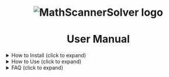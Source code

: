 # <center>![MathScannerSolver logo](https://i.imgur.com/Y5x0y3P.png)</center>
# <center>User Manual</center>

<details>
  <summary> How to Install (click to expand) </summary>
### I. Cloning the Repository


1.  Open the Windows run command, either by pressing the *Windows key + R key* at the same time, or by typing *"Run"* into the Windows search bar and selecting the Run app from the list.
2.  Type *"cmd"* into the run box and then press the *"OK"* button to open the Windows Command Prompt.
3.  Enter the following into the Command prompt and then press the *Enter* key:
>git clone https://github.com/Dylans17/MathScannerSolver.git

### II. Installing npm Dependencies and build React
1. Input each of the following lines into the Windows Command Prompt, press the *Enter* key after each line:
>cd MathScannerSolver/Code  
>npm install  
>npm run build


### III. Installing Node
1. Click [here](https://nodejs.org/en/download/) to download the latest version of Node.
2. Select the installation that is most appropriate for your system. For most users this will be the *64-bit Windows Installer (.msi)* file.
3. Once the download has finished, open the corresponding installation file.
4. Follow the prompts to completion to install Node.js on your machine.

### IV. Running the application
1. Verify that your Command Prompt is in the *"Code"* folder of MathScannerSolver. If it is not, use the cd command followed by the location of the code folder to change to the proper directory.
2. In the Windows Command Prompt enter the following, and then press the *Enter* key:
>node index.js
3. If successful, the command prompt should indicate that it is listening on port 9000.
![Command Prompt listening](https://i.imgur.com/ylGjuVC.png) 

### V. Accessing the website
1. Open your internet browser of choice
2. Enter *"localhost: 9000"* into the browser's navigation bar and press the *Enter* key.
3. If successful, you should see the MathScannerSolver page loaded.

![Home Page](https://i.imgur.com/yuqnVfI.png)
</details>

<details>
<summary>How to Use (click to expand)</summary>
## Uploading an image

1. On the front page, left click on the *"Upload Your Picture"* button.
2. The page should display a drag 'n' drop box that looks like: ![Drag 'n' Drop your image here](https://i.imgur.com/L6agY9G.png)
3. You can either drag an image over the box and release it, or click on the box and navigate to the desired picture.
4. After a picture has been chosen, it will be displayed.
5. If you wish, press the edit icon above your image to manually edit your input and press the *Set* button when finished. ![](https://i.imgur.com/y65QxRY.png)
6. You will be brought to a screen showing the image you uploaded, above it the result will be displayed.

## Taking a Picture

1. On the home screen, press the *"Take a Picture"* button. 
2. A pop up box may appear asking for permission to use your picture, select *Yes* to enable your camera.
3. A screen showing your camera should appear, with a small circle in the middle of the camera frame.
![Camera Picture](https://i.imgur.com/fw8aHRV.png)
4. Press the small circle and a picture will be taken and uploaded.
5. You can choose to take another picture, or hit the next key to display your results.

## Inputting an Equation

1. At the home screen, press the *"Type an Equation"* to be brough to the input equation page. 
2. In the following screen, input the equation you wish to be solved into the input box.
![](https://i.imgur.com/wdYIFtX.png)
3. You can press the *"Add another Equation"* button at any time to add another equation.
4. Once satisfied with your input, you can press the *"Submit"* button to submit your input.
5. Upon submission, you will be taken to the results page.
![](https://i.imgur.com/UH1VjX2.png)
</details>

<details>
  <summary>FAQ (click to expand) </summary>

### What is MathScannerSolver?
>MathScannerSolver creates a webserver which hosts a site inputting math either via text or through uploading images, and provides methods to display and solve a small subset of math problems.

### Who created MathScannerSolver?
>Group 8, consisting of Dylan Strickley, Carlos Gomez, Jonathan O'Berry, Abigail Beneduce, Pam Viana, and Sarah Baron are the creators of MathScannerSolver.

### How does MathScannerSolver work?
>MathScannerSolver works by using our custom LaTeX parser and solver to resolve the answer to user input. LaTeX strings from image input is found by using the MathPix API to pull LaTeX from uploaded images.

### What languages is MathScannerSolver written in?
>MathScannerSolver is primarily written in REACT for the Frontend and JavaScript for the backend. Additionally, MathScannerSolver uses ANTLR as a parser generator.

### Why was MathScannerSolver created?
>MathScannerSolver was created as a University project as Group 8 found there to be a lack of a proper LaTeX solver written in JavaScript. 
</details>
